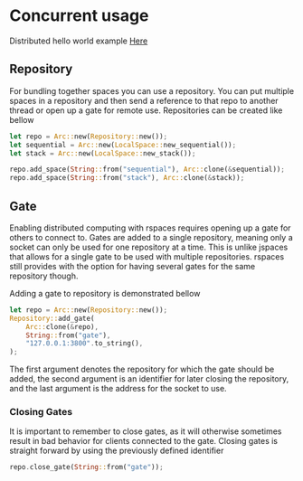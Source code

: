 # Concurrent usage

Distributed hello world example [Here](./../examples/hello_distributed.rs)

## Repository
For bundling together spaces you can use a repository. You can put multiple spaces in a repository and then send a reference to that repo to another thread or open up a gate for remote use. Repositories can be created like bellow
```rust
let repo = Arc::new(Repository::new());
let sequential = Arc::new(LocalSpace::new_sequential());
let stack = Arc::new(LocalSpace::new_stack());

repo.add_space(String::from("sequential"), Arc::clone(&sequential));
repo.add_space(String::from("stack"), Arc::clone(&stack));
```

## Gate
Enabling distributed computing with rspaces requires opening up a gate for others to connect to. Gates are added to a single repository, meaning only a socket can only be used for one repository at a time. This is unlike jspaces that allows for a single gate to be used with multiple repositories. rspaces still provides with the option for having several gates for the same repository though.

Adding a gate to repository is demonstrated bellow
```rust
let repo = Arc::new(Repository::new());
Repository::add_gate(
    Arc::clone(&repo),
    String::from("gate"),
    "127.0.0.1:3800".to_string(),
);
```
The first argument denotes the repository for which the gate should be added, the second argument is an identifier for later closing the repository, and the last argument is the address for the socket to use.

### Closing Gates
It is important to remember to close gates, as it will otherwise sometimes result in bad behavior for clients connected to the gate. Closing gates is straight forward by using the previously defined identifier

```rust
repo.close_gate(String::from("gate"));
```
